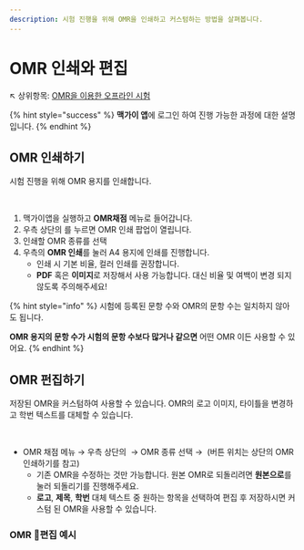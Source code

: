 ```yaml
---
description: 시험 진행을 위해 OMR을 인쇄하고 커스텀하는 방법을 살펴봅니다.
---
```


# OMR 인쇄와 편집

↖ 상위항목: [OMR을 이용한 오프라인 시험](./)

{% hint style="success" %}
**맥가이 앱**에 로그인 하여 진행 가능한 과정에 대한 설명입니다.
{% endhint %}

## OMR 인쇄하기

시험 진행을 위해 OMR 용지를 인쇄합니다.

<figure><img src="../../.gitbook/assets/OMR인쇄.png" alt=""><figcaption></figcaption></figure>

1. 맥가이앱을 실행하고 **OMR채점** 메뉴로 들어갑니다.&#x20;
2. 우측 상단의 <img src="../../.gitbook/assets/btn_OMR인쇄.png" alt="" data-size="line">를 누르면 OMR 인쇄 팝업이 열립니다.
3. 인쇄할 OMR 종류를 선택
4. 우측의 **OMR 인쇄**를 눌러 A4 용지에 인쇄를 진행합니다.
   * 인쇄 시 기본 비율, 컬러 인쇄를 권장합니다.
   * **PDF** 혹은 **이미지**로 저장해서 사용 가능합니다. 대신 비율 및 여백이 변경 되지 않도록 주의해주세요!

{% hint style="info" %}
시험에 등록된 문항 수와 OMR의 문항 수는 일치하지 않아도 됩니다.

**OMR 용지의 문항 수가 시험의 문항 수보다 많거나 같으면** 어떤 OMR 이든 사용할 수 있어요.
{% endhint %}

## OMR 펀집하기

저장된 OMR을 커스텀하여 사용할 수 있습니다. OMR의 로고 이미지, 타이틀을 변경하고 학번 텍스트를 대체할 수 있습니다.&#x20;

<figure><img src="../../.gitbook/assets/OMR편집.png" alt=""><figcaption></figcaption></figure>

* OMR 채점 메뉴 → 우측 상단의 <img src="../../.gitbook/assets/btn_OMR인쇄.png" alt="" data-size="line"> → OMR 종류 선택 → <img src="../../.gitbook/assets/btn_OMR편집.png" alt="" data-size="line"> (버튼 위치는 상단의 OMR 인쇄하기를 참고)
  * 기존 OMR을 수정하는 것만 가능합니다. 원본 OMR로 되돌리려면 **원본으로**를 눌러 되돌리기를 진행해주세요.
  * **로고**, **제목**, **학번** 대체 텍스트 중 원하는 항목을 선택하여 편집 후 저장하시면 커스텀 된 OMR을 사용할 수 있습니다.

### OMR 편집 예시

<figure><img src="../../.gitbook/assets/OMR 변경 예시 (1).png" alt=""><figcaption></figcaption></figure>
